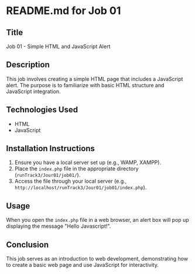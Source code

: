 # README.md for Job 01

## Title
Job 01 - Simple HTML and JavaScript Alert

## Description
This job involves creating a simple HTML page that includes a JavaScript alert. The purpose is to familiarize with basic HTML structure and JavaScript integration.

## Technologies Used
- HTML
- JavaScript

## Installation Instructions
1. Ensure you have a local server set up (e.g., WAMP, XAMPP).
2. Place the `index.php` file in the appropriate directory (`runTrack3/Jour01/job01/`).
3. Access the file through your local server (e.g., `http://localhost/runTrack3/Jour01/job01/index.php`).

## Usage
When you open the `index.php` file in a web browser, an alert box will pop up displaying the message "Hello Javascript!".

## Conclusion
This job serves as an introduction to web development, demonstrating how to create a basic web page and use JavaScript for interactivity.